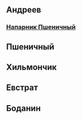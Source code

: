 ## Андреев
### [Напарник Пшеничный](https://github.com/vanosss/Maximus-chargingService/blob/master/Documents/Pair%20programming/Andreev-Pshenichniy.md)

## Пшеничный
## 

## Хильмончик
## 

## Евстрат
## 

## Боданин
## 
